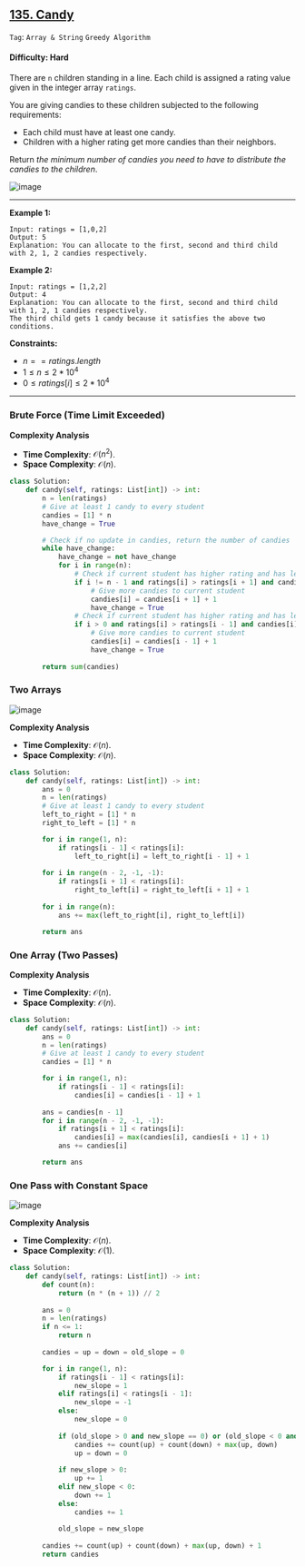## [135. Candy](https://leetcode.com/problems/candy)

```Tag```: ```Array & String``` ```Greedy Algorithm```

#### Difficulty: Hard

There are ```n``` children standing in a line. Each child is assigned a rating value given in the integer array ```ratings```.

You are giving candies to these children subjected to the following requirements:

- Each child must have at least one candy.
- Children with a higher rating get more candies than their neighbors.

Return _the minimum number of candies you need to have to distribute the candies to the children_.

![image](https://github.com/quananhle/Python/assets/35042430/e9c829f6-7c97-4320-bae5-9abad66104fc)

---

__Example 1:__
```
Input: ratings = [1,0,2]
Output: 5
Explanation: You can allocate to the first, second and third child with 2, 1, 2 candies respectively.
```

__Example 2:__
```
Input: ratings = [1,2,2]
Output: 4
Explanation: You can allocate to the first, second and third child with 1, 2, 1 candies respectively.
The third child gets 1 candy because it satisfies the above two conditions.
```

__Constraints:__

- $n == ratings.length$
- $1 \le n \le 2 * 10^{4}$
- $0 \le ratings[i] \le 2 * 10^{4}$

---

### Brute Force (Time Limit Exceeded)

__Complexity Analysis__

- __Time Complexity__: $\mathcal{O}(n^{2})$.
- __Space Complexity__: $\mathcal{O}(n)$.

```Python
class Solution:
    def candy(self, ratings: List[int]) -> int:
        n = len(ratings)
        # Give at least 1 candy to every student
        candies = [1] * n
        have_change = True

        # Check if no update in candies, return the number of candies
        while have_change:
            have_change = not have_change
            for i in range(n):
                # Check if current student has higher rating and has less or equal candies than the next student
                if i != n - 1 and ratings[i] > ratings[i + 1] and candies[i] <= candies[i + 1]:
                    # Give more candies to current student
                    candies[i] = candies[i + 1] + 1
                    have_change = True
                # Check if current student has higher rating and has less or equal candies than the previous student  
                if i > 0 and ratings[i] > ratings[i - 1] and candies[i] <= candies[i - 1]:
                    # Give more candies to current student
                    candies[i] = candies[i - 1] + 1
                    have_change = True
                
        return sum(candies)
```

### Two Arrays

![image](https://leetcode.com/problems/candy/Figures/135_Candy_Two_Pass.gif)

__Complexity Analysis__

- __Time Complexity__: $\mathcal{O}(n)$.
- __Space Complexity__: $\mathcal{O}(n)$.

```Python
class Solution:
    def candy(self, ratings: List[int]) -> int:
        ans = 0
        n = len(ratings)
        # Give at least 1 candy to every student
        left_to_right = [1] * n
        right_to_left = [1] * n

        for i in range(1, n):
            if ratings[i - 1] < ratings[i]:
                left_to_right[i] = left_to_right[i - 1] + 1
        
        for i in range(n - 2, -1, -1):
            if ratings[i + 1] < ratings[i]:
                right_to_left[i] = right_to_left[i + 1] + 1
        
        for i in range(n):
            ans += max(left_to_right[i], right_to_left[i])

        return ans
```

### One Array (Two Passes)

__Complexity Analysis__

- __Time Complexity__: $\mathcal{O}(n)$.
- __Space Complexity__: $\mathcal{O}(n)$.

```Python
class Solution:
    def candy(self, ratings: List[int]) -> int:
        ans = 0
        n = len(ratings)
        # Give at least 1 candy to every student
        candies = [1] * n

        for i in range(1, n):
            if ratings[i - 1] < ratings[i]:
                candies[i] = candies[i - 1] + 1
        
        ans = candies[n - 1]
        for i in range(n - 2, -1, -1):
            if ratings[i + 1] < ratings[i]:
                candies[i] = max(candies[i], candies[i + 1] + 1)
            ans += candies[i]

        return ans
```

### One Pass with Constant Space

![image](https://leetcode.com/problems/candy/Figures/135_Candy_Constant_Space.PNG)

__Complexity Analysis__

- __Time Complexity__: $\mathcal{O}(n)$.
- __Space Complexity__: $\mathcal{O}(1)$.

```Python
class Solution:
    def candy(self, ratings: List[int]) -> int:
        def count(n):
            return (n * (n + 1)) // 2
        
        ans = 0
        n = len(ratings)
        if n <= 1:
            return n
        
        candies = up = down = old_slope = 0

        for i in range(1, n):
            if ratings[i - 1] < ratings[i]:
                new_slope = 1
            elif ratings[i] < ratings[i - 1]:
                new_slope = -1
            else:
                new_slope = 0
            
            if (old_slope > 0 and new_slope == 0) or (old_slope < 0 and new_slope >= 0):
                candies += count(up) + count(down) + max(up, down)
                up = down = 0
            
            if new_slope > 0:
                up += 1
            elif new_slope < 0:
                down += 1
            else:
                candies += 1
            
            old_slope = new_slope
        
        candies += count(up) + count(down) + max(up, down) + 1
        return candies
```
